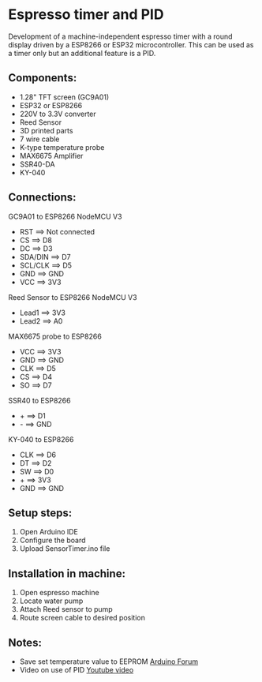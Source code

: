 # Espresso timer and PID
Development of a machine-independent espresso timer with a round display driven by a ESP8266 or ESP32 microcontroller. 
This can be used as a timer only but an additional feature is a PID.

## Components:
 * 1.28" TFT screen (GC9A01)
 * ESP32 or ESP8266
 * 220V to 3.3V converter
 * Reed Sensor
 * 3D printed parts
 * 7 wire cable
 * K-type temperature probe
 * MAX6675 Amplifier
 * SSR40-DA
 * KY-040

## Connections:
GC9A01 to ESP8266 NodeMCU V3
* RST ==> Not connected
* CS ==> D8
* DC ==> D3
* SDA/DIN ==> D7
* SCL/CLK ==> D5
* GND ==> GND
* VCC ==> 3V3

Reed Sensor to ESP8266 NodeMCU V3
* Lead1 ==> 3V3
* Lead2 ==> A0

MAX6675 probe to ESP8266
* VCC ==> 3V3
* GND ==> GND
* CLK ==> D5
* CS ==> D4
* SO ==> D7

SSR40 to ESP8266
* \+ ==> D1
* \- ==> GND

KY-040 to ESP8266
* CLK ==> D6
* DT ==> D2
* SW ==> D0
* \+ ==> 3V3
* GND ==> GND


## Setup steps:
1. Open Arduino IDE
2. Configure the board
3. Upload SensorTimer.ino file

## Installation in machine:
1. Open espresso machine
2. Locate water pump
3. Attach Reed sensor to pump
4. Route screen cable to desired position

## Notes:
- Save set temperature value to EEPROM [Arduino Forum](https://forum.arduino.cc/t/how-to-store-data-on-nodemcu-esp8266/566090)
- Video on use of PID [Youtube video](https://www.youtube.com/watch?v=crw0Hcc67RY&t=267s)
